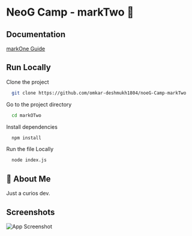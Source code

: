 
# NeoG Camp - markTwo 📑




## Documentation

[markOne Guide](https://neog.camp/guide/markTwo) 


## Run Locally

Clone the project

```bash
  git clone https://github.com/omkar-deshmukh1804/noeG-Camp-markTwo
```

Go to the project directory

```bash
  cd markOTwo
```

Install dependencies

```bash
  npm install
```

Run the file Locally

```bash
  node index.js
```


## 🚀 About Me
Just a curios dev. 

## Screenshots

![App Screenshot](https://github.com/omkar-deshmukh1804/noeG-Camp-markTwo/assets/58912751/331d374e-1920-41e4-9ec2-670a5d467deb)

